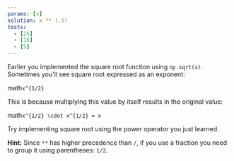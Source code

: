 ```yaml
---
params: [x]
solution: x ** (.5)
tests:
  - [25]
  - [16]
  - [5]
---
```


Earlier you implemented the square root function using `np.sqrt(x)`. Sometimes you'll see square root expressed as an exponent:

math`x^{1/2}`

This is because multiplying this value by itself results in the original value:

math`x^{1/2} \cdot x^{1/2} = x`

Try implementing square root using the power operator you just learned.

**Hint:** Since `**` has higher precedence than `/`, if you use a fraction you need to group it using parentheses: `1/2`.

